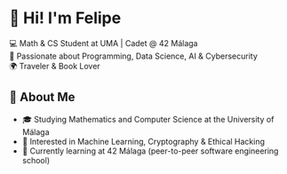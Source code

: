 # 👋 Hi! I'm Felipe

💻 Math & CS Student at UMA | Cadet @ 42 Málaga  
🤖 Passionate about Programming, Data Science, AI & Cybersecurity  
🌍 Traveler & Book Lover

## 🚀 About Me
- 🎓 Studying Mathematics and Computer Science at the University of Málaga
- 🧠 Interested in Machine Learning, Cryptography & Ethical Hacking
- 📍 Currently learning at 42 Málaga (peer-to-peer software engineering school)
